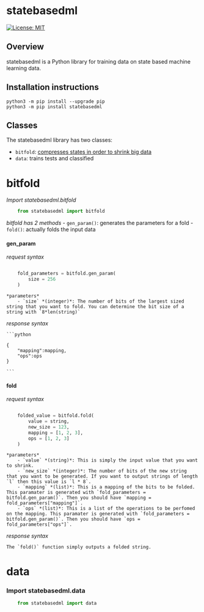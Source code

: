statebasedml
========

[![License: MIT](https://img.shields.io/badge/License-MIT-yellow.svg)](https://opensource.org/licenses/MIT)

## Overview

statebasedml is a Python library for training data on state based machine learning data. 

Installation instructions
-------------------------

    python3 -m pip install --upgrade pip
	python3 -m pip install statebasedml

## Classes
The statebasedml library has two classes:
   - `bitfold`: [compresses states in order to shrink big data](https://medium.com/swlh/shrinking-big-data-with-bit-folding-4ea0aa6a055d)
   - `data`: trains tests and classified 

# bitfold

*Import statebasedml.bitfold*

```python
	from statebasedml import bitfold
```

*bitfold has 2 methods*
    - `gen_param()`: generates the parameters for a fold
    - `fold()`: actually folds the input data

#### gen_param

*request syntax*

```python

    fold_parameters = bitfold.gen_param(
        size = 256
    )

```

    *parameters*
        - `size` *(integer)*: The number of bits of the largest sized string that you want to fold. You can determine the bit size of a string with `8*len(string)`

*response syntax*

    ```python

    {
        "mapping":mapping,
        "ops":ops
    }

    ```


#### fold

*request syntax*

```python

    folded_value = bitfold.fold(
        value = string,
        new_size = 123,
        mapping = [1, 2, 3],
        ops = [1, 2, 3]
    )

```

    *parameters*
        - `value` *(string)*: This is simply the input value that you want to shrink.
        - `new_size` *(integer)*: The number of bits of the new string that you want to be generated. If you want to output strings of length `l` then this value is `l * 8`.
        - `mapping` *(list)*: This is a mapping of the bits to be folded. This paramater is generated with `fold_parameters = bitfold.gen_param()`. Then you should have `mapping = fold_parameters["mapping"]`.
        - `ops` *(list)*: This is a list of the operations to be perfomed on the mapping. This paramater is generated with `fold_parameters = bitfold.gen_param()`. Then you should have `ops = fold_parameters["ops"]`.

*response syntax*

    The `fold()` function simply outputs a folded string.

# data

### Import statebasedml.data

```python
	from statebasedml import data
```

